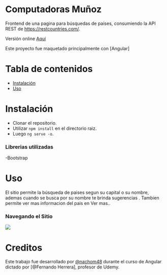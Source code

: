 # Computadoras Muñoz

Frontend de una pagina para búsquedas de paises, consumiendo la API REST de https://restcountries.com/.

Versión online [Aquí](https://app-paises-rho.vercel.app/capital/)

Este proyecto fue maquetado principalmente con [Angular]
# Tabla de contenidos

- [Instalación](#Instalación)
- [Uso](#Uso)


# Instalación 

- Clonar el repositorio.
- Utilizar `npm install` en el directorio raiz.
- Luego `ng serve -o`.

### Librerias utilizadas

-Bootstrap

# Uso
El sitio permite la búsqueda de paises segun su capital o su nombre, ademas cuando se busca por su nombre te brinda sugerencias . Tambien permite ver mas informacion del pais en Ver mas..


### Navegando el Sitio

![](src/assets/example-page.gif)

# Creditos

Este trabajo fue desarrollado por [@nachom48](https://github.com/nachom48) durante el curso de Angular dictado por [@Fernando Herrera], profesor de Udemy.
